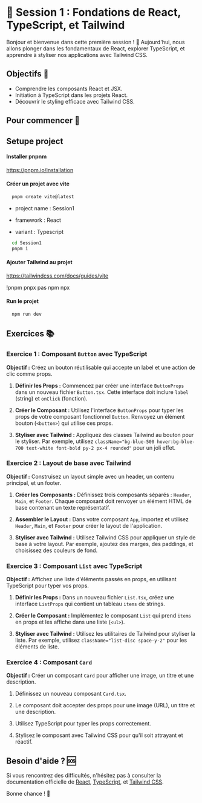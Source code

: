 
# 🚀 Session 1 : Fondations de React, TypeScript, et Tailwind

Bonjour et bienvenue dans cette première session ! 👋 Aujourd'hui, nous allons plonger dans les fondamentaux de React, explorer TypeScript, et apprendre à styliser nos applications avec Tailwind CSS.

## Objectifs 🎯

- Comprendre les composants React et JSX.
- Initiation à TypeScript dans les projets React.
- Découvrir le styling efficace avec Tailwind CSS.

## Pour commencer 🏁
## Setupe project

#### Installer pnpnm

https://pnpm.io/installation

#### Créer un projet avec vite

```bash
  pnpm create vite@latest
```
- project name : Session1

- framework : React

- variant : Typescript

```bash
  cd Session1
  pnpm i
```
#### Ajouter Tailwind au projet
https://tailwindcss.com/docs/guides/vite

!pnpm pnpx pas npm npx
#### Run le projet

```bash
  npm run dev
```


## Exercices 📚

### Exercice 1 : Composant `Button` avec TypeScript

**Objectif :** Créez un bouton réutilisable qui accepte un label et une action de clic comme props.

1. **Définir les Props :** Commencez par créer une interface `ButtonProps` dans un nouveau fichier `Button.tsx`. Cette interface doit inclure `label` (string) et `onClick` (fonction).

2. **Créer le Composant :** Utilisez l'interface `ButtonProps` pour typer les props de votre composant fonctionnel `Button`. Renvoyez un élément bouton (`<button>`) qui utilise ces props.

3. **Styliser avec Tailwind :** Appliquez des classes Tailwind au bouton pour le styliser. Par exemple, utilisez `className="bg-blue-500 hover:bg-blue-700 text-white font-bold py-2 px-4 rounded"` pour un joli effet.

### Exercice 2 : Layout de base avec Tailwind

**Objectif :** Construisez un layout simple avec un header, un contenu principal, et un footer.

1. **Créer les Composants :** Définissez trois composants séparés : `Header`, `Main`, et `Footer`. Chaque composant doit renvoyer un élément HTML de base contenant un texte représentatif.

2. **Assembler le Layout :** Dans votre composant `App`, importez et utilisez `Header`, `Main`, et `Footer` pour créer le layout de l'application.

3. **Styliser avec Tailwind :** Utilisez Tailwind CSS pour appliquer un style de base à votre layout. Par exemple, ajoutez des marges, des paddings, et choisissez des couleurs de fond.

### Exercice 3 : Composant `List` avec TypeScript

**Objectif :** Affichez une liste d'éléments passés en props, en utilisant TypeScript pour typer vos props.

1. **Définir les Props :** Dans un nouveau fichier `List.tsx`, créez une interface `ListProps` qui contient un tableau `items` de strings.

2. **Créer le Composant :** Implémentez le composant `List` qui prend `items` en props et les affiche dans une liste (`<ul>`).

3. **Styliser avec Tailwind :** Utilisez les utilitaires de Tailwind pour styliser la liste. Par exemple, utilisez `className="list-disc space-y-2"` pour les éléments de liste.

### Exercice 4 : Composant `Card`

**Objectif :** Créer un composant `Card` pour afficher une image, un titre et une description.

1. Définissez un nouveau composant `Card.tsx`.

2. Le composant doit accepter des props pour une image (URL), un titre et une description.

3. Utilisez TypeScript pour typer les props correctement.

4. Stylisez le composant avec Tailwind CSS pour qu'il soit attrayant et réactif.

## Besoin d'aide ? 🆘

Si vous rencontrez des difficultés, n'hésitez pas à consulter la documentation officielle de [React](https://reactjs.org/), [TypeScript](https://www.typescriptlang.org/docs/), et [Tailwind CSS](https://tailwindcss.com/).

Bonne chance ! 🚀

